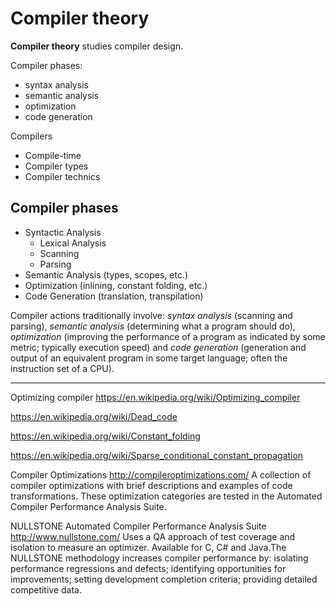 # Compiler theory


**Compiler theory** studies compiler design.

Compiler phases:
- syntax analysis
- semantic analysis
- optimization
- code generation



Compilers
- Compile-time
- Compiler types
- Compiler technics

## Compiler phases

- Syntactic Analysis
  - Lexical Analysis
  - Scanning
  - Parsing
- Semantic Analysis (types, scopes, etc.)
- Optimization (inlining, constant folding, etc.)
- Code Generation (translation, transpilation)

Compiler actions traditionally involve: *syntax analysis* (scanning and parsing), *semantic analysis* (determining what a program should do), *optimization* (improving the performance of a program as indicated by some metric; typically execution speed) and *code generation* (generation and output of an equivalent program in some target language; often the instruction set of a CPU).



---

Optimizing compiler
https://en.wikipedia.org/wiki/Optimizing_compiler

https://en.wikipedia.org/wiki/Dead_code

https://en.wikipedia.org/wiki/Constant_folding

https://en.wikipedia.org/wiki/Sparse_conditional_constant_propagation


Compiler Optimizations
http://compileroptimizations.com/
A collection of compiler optimizations with brief descriptions and examples of code transformations. These optimization categories are tested in the Automated Compiler Performance Analysis Suite.

NULLSTONE Automated Compiler Performance Analysis Suite
http://www.nullstone.com/
Uses a QA approach of test coverage and isolation to measure an optimizer. Available for C, C# and Java.The NULLSTONE methodology increases compiler performance by: isolating performance regressions and defects; identifying opportunities for improvements; setting development completion criteria; providing detailed competitive data. 
